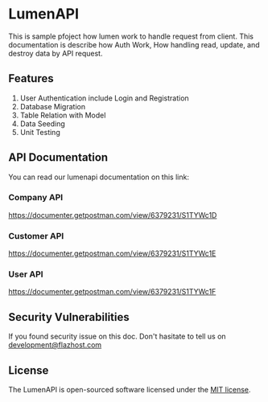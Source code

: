 # LumenAPI 

This is sample pfoject how lumen work to handle request from client.
This documentation is describe how Auth Work, How handling read, update, and destroy data by API request.

## Features
1. User Authentication include Login and Registration
2. Database Migration
3. Table Relation with Model
4. Data Seeding
5. Unit Testing

## API Documentation
You can read our lumenapi documentation on this link:
### Company API
https://documenter.getpostman.com/view/6379231/S1TYWc1D
### Customer API
https://documenter.getpostman.com/view/6379231/S1TYWc1E
### User API
https://documenter.getpostman.com/view/6379231/S1TYWc1F

## Security Vulnerabilities
If you found security issue on this doc. Don't hasitate to tell us on development@flazhost.com

## License
The LumenAPI is open-sourced software licensed under the [MIT license](https://opensource.org/licenses/MIT).